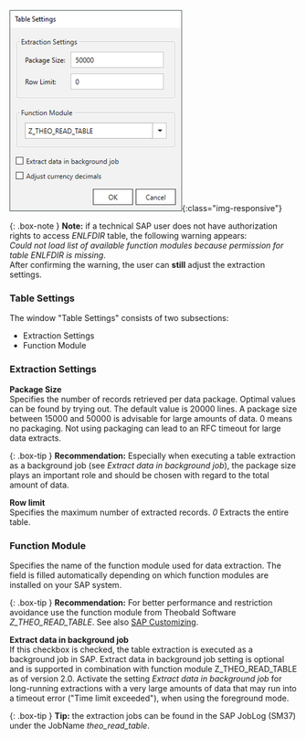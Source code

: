 
![Extraction-Settings-01](/img/content/xu/Table-Extraction-Settings.png){:class="img-responsive"}

{: .box-note }
**Note:** if a technical SAP user does not have authorization rights to access *ENLFDIR* table, the following warning appears:<br>
*Could not load list of available function modules because permission for table ENLFDIR is missing*. <br>
After confirming the warning, the user can **still** adjust the extraction settings.

### Table Settings
The window "Table Settings" consists of two subsections:
- Extraction Settings
- Function Module 


### Extraction Settings

**Package Size** <br>
Specifies the number of records retrieved per data package. Optimal values can be found by trying out. The default value is 20000 lines. 
A package size between 15000 and 50000 is advisable for large amounts of data. 
0 means no packaging. Not using packaging can lead to an RFC timeout for large data extracts.

{: .box-tip }
**Recommendation:** Especially when executing a table extraction as a background job (see *Extract data in background job*), the package size plays an important role and should be chosen with regard to the total amount of data. 

**Row limit** <br>
Specifies the maximum number of extracted records. *0* Extracts the entire table.


### Function Module
Specifies the name of the function module used for data extraction. The field is filled automatically depending on which function modules are installed on your SAP system.

{: .box-tip }
**Recommendation:** For better performance and restriction avoidance use the function module from Theobald Software *Z_THEO_READ_TABLE*. See also [SAP Customizing](../sap-customizing/custom-function-module-for-table-extraction). 


**Extract data in background job** <br>
If this checkbox is checked, the table extraction is executed as a background job in SAP. Extract data in background job setting is optional and is supported in combination with function module Z_THEO_READ_TABLE as of version 2.0.
Activate the setting *Extract data in background job*  for long-running extractions with a very large amounts of data that may run into a timeout error ("Time limit exceeded"), when using the foreground mode. <br>

{: .box-tip }
**Tip:** the extraction jobs can be found in the SAP JobLog (SM37) under the JobName *theo_read_table*.
